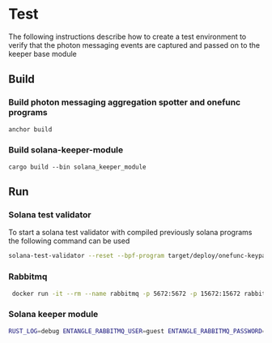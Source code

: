 # Test

The following instructions describe how to create a test environment to verify that the photon messaging events
are captured and passed on to the keeper base module

## Build

### Build photon messaging aggregation spotter and onefunc programs

```sh
anchor build
```

### Build solana-keeper-module

```
cargo build --bin solana_keeper_module
```

## Run

### Solana test validator

To start a solana test validator with compiled previously solana programs the following command can be used

```sh 
solana-test-validator --reset --bpf-program target/deploy/onefunc-keypair.json target/deploy/onefunc.so --bpf-program target/deploy/photon-keypair.json target/deploy/photon.so
```

### Rabbitmq

```sh 
 docker run -it --rm --name rabbitmq -p 5672:5672 -p 15672:15672 rabbitmq:3.12-management
```

### Solana keeper module

```sh
RUST_LOG=debug ENTANGLE_RABBITMQ_USER=guest ENTANGLE_RABBITMQ_PASSWORD=guest target/release/solana_keeper_module listen --config solana-keeper-module/doc/config.yaml
```
